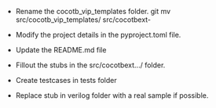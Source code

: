 *  Rename the cocotb_vip_templates folder.
git mv src/cocotb_vip_templates/ src/cocotbext-<protocol-name>

*  Modify the project details in the pyproject.toml file.
*  Update the README.md file
* Fillout the stubs in the src/cocotbext.../ folder.
* Create testcases in tests folder
* Replace stub in verilog folder with a real sample if possible.
